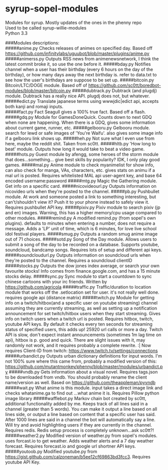 # syrup-sopel-modules
Modules for syrup.  Mostly updates of the ones in the phenny repo  
Used to be called syrup-willie-modules  
Python 3.3

###Modules descriptions:  
#####anime.py
Checks releases of animes on specified day. Based off https://github.com/infinitylabs/uguubot/blob/master/plugins/anime.py
#####animerss.py
Outputs RSS news from animenewsnetwork, I think the latest commit broke it, so use the one before it.
#####bday.py
Notifies channel when a user has their birthday (every 6 hours on the day of the birthday), or how many days away the next birthday is. refer to data.txt to see how the user's birthdays are suppose to be set up.
#####bitcoin.py
Bitcoin/LTC/DOGE module. Based off of https://github.com/sc0tt/boredbot-modules/blob/master/bitcoin.py
#####dubtrack.py
Dubtrack (and plugdj) module.  Dubtrack has a really nice API.  plugdj does not, but whatever.
#####edict.py
Translate japanese terms using wwwjdic|edict api, accepts both kanji and romaji inputs.  
#####fact.py
Fact Seagull gives a 100% true fact.  Based off a flash.
#####gdq.py
Module for GamesDoneQuick.  Counts down to next GDQ when none are happening.  When there is a GDQ, gives some information about current game, runner, etc.
#####gelbooru.py
Gelbooru module.  search for lewd or safe images of 'You're Waifu'.  also gives some image info if a gelbooru link shows up.
#####heh.py
Not sure what I even use from here, maybe the reddit shit.  Taken from sc0tt.
#####hltb.py
'How long to beat' module.  Outputs how long it would take to beat a video game.  
#####hots.py
Guest module by afengg, some heroes of the storm module that does...something... give best skills by popularity? IDK, I only play good games.
#####mal.py
Anime module to check myanimelist for show info, can also check for manga, VAs, characters, etc.  gives stats on animu if a mal url is posted.  Requires whitelisted MAL api user-agent key, and base 64 encoded username:password 
#####mtg.py
Magic the Gathering module.  Get info on a specific card.
#####nicovideourl.py
Outputs information on nicovideo urls when they're posted to the channel.
#####pb.py
Pushbullet module.  At work and someone posted a link to something interesting, but can't/shouldn't view it?  Push it to your phone instead to safely view it.  Requires pushbullet API key.
#####pixiv.py
Pixiv module to search pixiv (jp and en) images.  Warning, this has a higher memory/cpu usage compared to other modules.
#####remind.py
A modified remind.py (from sopel's own plugins).  defaults to minutes when entering a number, does not require a message.  Adds a 'LP' unit of time, which is 6 minutes, for love live school idol festival players. 
#####smug.py
Outputs a random smug anime image out of 71 choices.
#####sotd.py
Song of the Day module.  Allows users to submit a song of the day to be recorded on a database.  Supports youtube, soundcloud, bandcamp songs.  Requires lots of setup and different api keys.
#####soundcloudurl.py
Outputs information on soundcloud urls when they're posted to the channel.  Requires a soundcloud clientID
#####stocks.py
Outputs the dow jones index average, or search your own favourite stocks!  Info comes from finance.google.com, and has a 15 minute stocks delay.
#####sync.py
Sync module to start a countdown to sync chinese cartoons with your irc friends.  Written by https://github.com/agricola
#####traffic.py
Traffic/duration to location module that works off the .setlocation set for user.  it's not really well done.  requires google api (distance matrix) 
#####twitch.py
Module for getting info on a twitch/hitbox(and a specific user on youtube streaming) channel assuming they are currently streaming, as well as setting up a notification announcement for set twitch/hitbox users when they start streaming. Gives info on twitch users when a twitch url is posted.  Requires hitbox, twitch, youtube API keys.  By default it checks every ten seconds for streaming status of specified users, this adds up!  25920 url calls or more a day.  Twitch API is slow, don't expect instant announcements (sometimes 1m lag time on api), hitbox is p. good and quick.  There are slight issues with it, may randomly not work, and it requires probably a complete rewrite. :|  Now requires Client-ID from twitch: https://www.twitch.tv/settings/connections
#####urbandict.py
Outputs urban dictionary definitions for input words.  I'm not 100% sure where this came from, probably a modified version of this: https://github.com/mutantmonkey/phenny/blob/master/modules/urbandict.py
#####vndb.py
Gets information about a visual novel.  Requires tags.json to be downloaded from vndb.  You should probably rename the client name/version as well.  Based on https://github.com/theappleman/pyvndb 
#####wait.py
What anime is this module.  input takes a direct image link and checks whatanime.ga to find out ...what anime it is.  Requires Pillow python image library
#####wafflebot.py
Markov chain bot created by sc0tt, additional functionality added by me.  Keeps track of all lines said in a channel (greater than 5 words).  You can make it output a line based on all lines side, or output a line based on content that a specific user has said.  After 1000 lines are said in a channel the bot will automatically say a line.  Will try and avoid highlighting users if they are currently in the channel.  Requires redis.  Redis setup process is completely unknown...ask sc0tt?!
#####weather2.py
Modified version of weather.py from sopel's modules.  uses forcast.io to get weather.  Adds weather alerts and a 7 day weather forecast.  Requires forecast.io and google url shortner API keys.
#####youtoob.py
Modified youtube.py from https://gist.github.com/calzoneman/b5ee12cf69863bd3fcc3.  Requires youtube API Key. 
